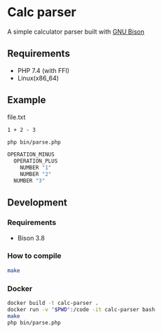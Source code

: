 # Calc parser

A simple calculator parser built with [GNU Bison](https://www.gnu.org/software/bison/)

## Requirements
* PHP 7.4 (with FFI)
* Linux(x86_64)

## Example

file.txt
```text
1 + 2 - 3
```

```bash
php bin/parse.php
```

```bash
OPERATION_MINUS
  OPERATION_PLUS
    NUMBER "1"
    NUMBER "2"
  NUMBER "3"
```

## Development

### Requirements
* Bison 3.8

### How to compile
```bash
make
```

### Docker
```bash
docker build -t calc-parser .
docker run -v "$PWD":/code -it calc-parser bash
make
php bin/parse.php
```
